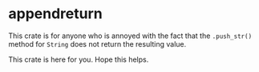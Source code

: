 # appendreturn

This crate is for anyone who is annoyed with the fact that the `.push_str()` method for `String` does not return the resulting value. 

This crate is here for you. Hope this helps. 

